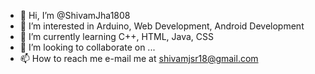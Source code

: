 - 👋 Hi, I’m @ShivamJha1808
- 👀 I’m interested in Arduino, Web Development, Android Development
- 🌱 I’m currently learning C++, HTML, Java, CSS
- 💞️ I’m looking to collaborate on ...
- 📫 How to reach me e-mail me at shivamjsr18@gmail.com

<!---
ShivamJha1808/ShivamJha1808 is a ✨ special ✨ repository because its `README.md` (this file) appears on your GitHub profile.
You can click the Preview link to take a look at your changes.
--->
